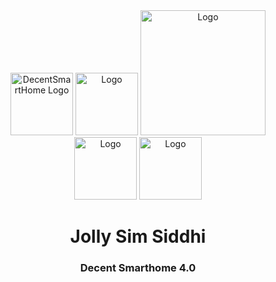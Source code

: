 <div align="center">
  <img src="https://bafybeic5bvnkjejuxbogn2n7lyzfyf5l6glgzrxkidjwj4yvhyci5haoca.ipfs.w3s.link" alt="DecentSmartHome Logo" width="100" height="100">
    <img src="https://bafybeiarqdmwbrhb2ncgzd25zyyl6zzh6wyjqmnfunkdluafhoqusflnte.ipfs.w3s.link" alt=" Logo" width="100" height="100">
      <img src="https://bafybeifej4defs5s5wryxylmps42c7xkbzle3fxjgnsbb5hcfnd5b77zwa.ipfs.w3s.link" alt=" Logo" width="200" height="200">
        <img src="https://bafybeig67sj4te7xkz5ku67ksnhxdfzikblc77gsecv53owxe6b4z5aega.ipfs.w3s.link" alt=" Logo" width="100" height="100">
          <img src="https://bafybeigr6ri2ythjbciusgjdvimjt74caymflc5ut4rmtrkhcoi2cr53ua.ipfs.w3s.link" alt=" Logo" width="100" height="100">
</div>

<div align="center">
    <h1>Jolly Sim Siddhi</h1>
    <h3>Decent Smarthome 4.0</h3>
</div>


